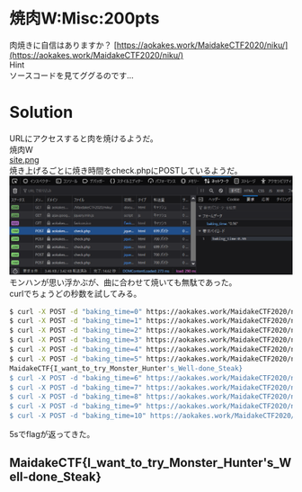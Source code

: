 # 焼肉W:Misc:200pts
肉焼きに自信はありますか？ [https://aokakes.work/MaidakeCTF2020/niku/](https://aokakes.work/MaidakeCTF2020/niku/)  
Hint  
ソースコードを見てググるのです...  

# Solution
URLにアクセスすると肉を焼けるようだ。  
焼肉W  
[site.png](site/site.png)  
焼き上げるごとに焼き時間をcheck.phpにPOSTしているようだ。  
![post.png](images/post.png)  
モンハンが思い浮かぶが、曲に合わせて焼いても無駄であった。  
curlでちょうどの秒数を試してみる。  
```bash
$ curl -X POST -d "baking_time=0" https://aokakes.work/MaidakeCTF2020/niku/check.php
$ curl -X POST -d "baking_time=1" https://aokakes.work/MaidakeCTF2020/niku/check.php
$ curl -X POST -d "baking_time=2" https://aokakes.work/MaidakeCTF2020/niku/check.php
$ curl -X POST -d "baking_time=3" https://aokakes.work/MaidakeCTF2020/niku/check.php
$ curl -X POST -d "baking_time=4" https://aokakes.work/MaidakeCTF2020/niku/check.php
$ curl -X POST -d "baking_time=5" https://aokakes.work/MaidakeCTF2020/niku/check.php
MaidakeCTF{I_want_to_try_Monster_Hunter's_Well-done_Steak}
$ curl -X POST -d "baking_time=6" https://aokakes.work/MaidakeCTF2020/niku/check.php
$ curl -X POST -d "baking_time=7" https://aokakes.work/MaidakeCTF2020/niku/check.php
$ curl -X POST -d "baking_time=8" https://aokakes.work/MaidakeCTF2020/niku/check.php
$ curl -X POST -d "baking_time=9" https://aokakes.work/MaidakeCTF2020/niku/check.php
$ curl -X POST -d "baking_time=10" https://aokakes.work/MaidakeCTF2020/niku/check.php
```
5sでflagが返ってきた。  

## MaidakeCTF{I_want_to_try_Monster_Hunter's_Well-done_Steak}